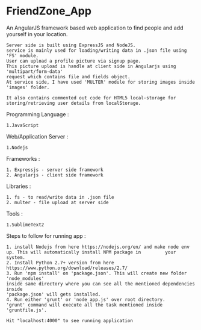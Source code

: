 # FriendZone_App

An AngularJS framework based web application to find people and add yourself in your location.
	
	Server side is built using ExpressJS and NodeJS.
	service is mainly used for loading/writing data in .json file using 'FS' module.
	User can upload a profile picture via signup page. 
	This picture upload is handle at client side in Angularjs using 'multipart/form-data'
	request which contains file and fields object.
	At service side, I have used 'MULTER' module for storing images inside 'images' folder.
	
	It also contains commented out code for HTML5 local-storage for 
	storing/retrieving user details from localStorage.
	
	
Programming Language :

    1.JavaScript

Web/Application Server :

    1.Nodejs

Frameworks :

    1. Expressjs - server side framework
    2. Angularjs - client side framework
    
Libraries : 

    1. fs - to read/write data in .json file
    2. multer - file upload at server side
    
Tools :

    1.SublimeText2
    
Steps to follow for running app :

    1. install Nodejs from here https://nodejs.org/en/ and make node env up. This will automatically install NPM package in 		your system.
    2. Install Python 2.7+ version from here https://www.python.org/download/releases/2.7/
    3. Run 'npm install' on 'package.json'. This will create new folder 'node_modules' 
    inside same directory where you can see all the mentioned dependencies inside
    'package.json' will gets installed.
    4. Run either 'grunt' or 'node app.js' over root directory.
    'grunt' command will execute all the task mentioned inside 'gruntfile.js'.
    
    Hit "localhost:4000" to see running application
